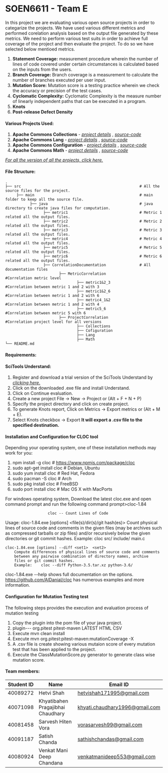 SOEN6611 - Team E
=======================

In this project we are evaluating various open source projects in order to categarize the projects. We have used various different metrics and performed corelation analysis based on the output file generated by these metrics.
We need to perform various test suits in order to achieve full coverage of the project and then evaluate the project. To do so we have selected below mentioed metrics.
1. **Statement Coverage:** measurement procedure wherein the number of lines of code covered under certain circumstances is calculated based on the inputs from the users.
2. **Branch Coverage:** Branch coverage is a measurement to calculate the number of branches executed per user input.
3. **Mutation Score:** Mutation score is a testing practice wherein we check the accuracy or precision of the test cases.
4. **Cyclomatic Complexity:** Cyclomatic Complexity is the measure number of linearly independent paths that can be executed in a program.
5. **Knots** 
6. **Post-release Defect Density**

#### Various Projects Used:
1. **Apache Commons Collections** - [*project details*](https://commons.apache.org/proper/commons-collections/) , [*source-code*](https://github.com/apache/commons-collections) 
2. **Apache Commons Lang** - [*project details*](https://commons.apache.org/proper/commons-lang/) , [*source-code*](https://github.com/apache/commons-lang)
3. **Apache Commons Configuration** - [*project details*](https://commons.apache.org/proper/commons-configuration/) , [*source-code*](https://github.com/apache/commons-configurations)
4. **Apache Commons Math** - [*project details*](http://commons.apache.org/proper/commons-math/) , [*source-code*](https://github.com/apache/commons-math)

[*For all the version of all the projects, click here.*](https://drive.google.com/drive/folders/19Y22I9IVbl-mYOMSPOsxK-g_iJCwilIZ?usp=sharing)

#### File Structure:
    .
    ├── src                                                     # All the source files for the project.
         ├── main                                               # main folder to keep all the source file.
               ├── java                                         # java directory to create java files for computation.
                     ├── metric1                                # Metric 1 related all the output files.
                     ├── metric2                                # Metric 2 related all the output files.
                     ├── metric3                                # Metric 3 related all the output files.
                     ├── metric4                                # Metric 4 related all the output files.
                     ├── metric5                                # Metric 5 related all the output files.
                     ├── metric6                                # Metric 6 related all the output files.
                     ├── CorrelationDocumentation               # All documentation files
                            ├── MetricCorrelation               #Correlation metric level
                                    ├── metric1&2_3             #Correlation between metric 1 and 2 with 3
                                    ├── metric1&2_6             #Correlation between metric 1 and 2 with 6
                                    ├── metric4_1&2             #Correlation between metric 1 and 2 with 4
                                    ├── metric5_6               #Correlation between metric 5 with 6
                            ├── ProjectCorrelation              #Correlation project level for all versions
                                    ├── Collections             
                                    ├── Cofiguration            
                                    ├── Lang
                                    ├── Math
    └── README.md


#### Requirements:

#### SciTools Understand:
1. Register and download a trial version of the SciTools Understand by [*clicking here.*](https://scitools.com/trial-download-3/) 
2. Click on the downloaded .exe file and install Understand.
3. Click on Continue evaluation.
4. Create a new project File -> New -> Project or (Alt + F + N + P)
5. Specify the project directory and click on create project.
6. To generate Knots report, Click on Metrics -> Export metrics or (Alt + M + E).
7. Select Knots checkbox -> Export 
**It will export a .csv file to the specified destination.**


#### Installation and Configuration for CLOC tool
Depending your operating system, one of these installation methods may work for you:
 1. npm install -g cloc                    # https://www.npmjs.com/package/cloc
 2. sudo apt-get install cloc              # Debian, Ubuntu
 3. sudo yum install cloc                  # Red Hat, Fedora
 4. sudo pacman -S cloc                    # Arch
 5. sudo pkg install cloc                  # FreeBSD
 6. sudo port install cloc                 # Mac OS X with MacPorts
  
For windows operating system, Download the latest cloc.exe and open command prompt and run the following command
prompt>cloc-1.84

                       cloc -- Count Lines of Code

Usage:
    cloc-1.84.exe [options] <file(s)/dir(s)/git hash(es)>
        Count physical lines of source code and comments in the given files
        (may be archives such as compressed tarballs or zip files) and/or
        recursively below the given directories or git commit hashes.
        Example:    cloc src/ include/ main.c

    cloc-1.84.exe [options] --diff <set1>  <set2>
        Compute differences of physical lines of source code and comments
        between any pairwise combination of directory names, archive
        files or git commit hashes.
        Example:    cloc --diff Python-3.5.tar.xz python-3.6/

cloc-1.84.exe --help  shows full documentation on the options.
https://github.com/AlDanial/cloc has numerous examples and more information.

#### Configuration for Mutation Testing test
The following steps provides the execution and evaluation process of mutation testing
 1. Copy the plugin into the pom file of your java project.
 2. plugin---
			<plugin> 
			<groupId> org.pitest </groupId> 
			<artifactId> pitest-maven </artifactId> 
			<version> LATEST </version> 
			<configuration> 
				<outputFormats> 
					<param> HTML </param> 
					<param> CSV </param> 
				</outputFormats> 
			</configuration> 
			</plugin>
 3. Execute mvn clean install
 4. Execute mvn org.pitest:pitest-maven:mutationCoverage -X
 5. A .csv file is create showing various mutaion score of every mutation test that has been applied to the project.
 6. Execute the ClassMutationScore.py generator to generate class wise mutation score.


#### Team members:


| Student ID  | Name | Email ID |
| ------------- | ------------- | ------------- |
| 40089272 | Hetvi Shah | hetvishah171995@gmail.com |
| 40071098  | Khyatibahen Pragajibhai Chaudhary | khyati.chaudhary1996@gmail.com |
| 40081458 | Sarvesh Hiten Vora  | vorasarvesh99@gmail.com |
| 40091187 | Satish Chanda | sathishchandas@gmail.com |
| 40080924 | Venkat Mani Deep Chandana  | venkatmanideep553@gmail.com  |
